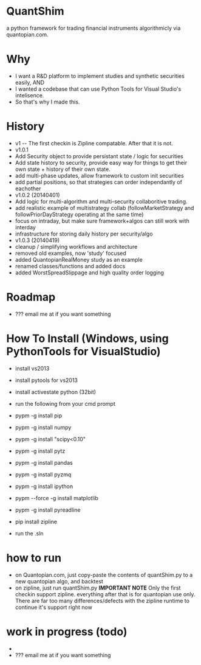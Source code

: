 QuantShim
=========

a python framework for trading financial instruments algorithmicly via quantopian.com.  

Why
===
- I want a R&D platform to implement studies and synthetic securities easily, AND
- I wanted a codebase that can use Python Tools for Visual Studio's intelisence.  
 - So that's why I made this.


History
======
- v1
-- The first checkin is Zipline compatable.  After that it is not.
- v1.0.1
 - Add Security object to provide persistant state / logic for securities
 - Add state history to security, provide easy way for things to get their own state + history of their own state.
 - add multi-phase updates, allow framework to custom init securities
 - add partial positions, so that strategies can order independantly of eachother
- v1.0.2 (20140401)
 - Add logic for multi-algorithm and multi-security collaboritive trading.
  - add realistic example of multistrategy collab (followMarketStrategy and followPriorDayStrategy operating at the same time)
 - focus on intraday, but make sure framework+algos can still work with interday
 - infrastructure for storing daily history per security/algo
- v1.0.3 (20140419)
 - cleanup / simplifying workflows and architecture 
  - removed old examples,  now 'study' focused
  - added QuantopianRealMoney study as an example
  - renamed classes/functions and added docs
  - added WorstSpreadSlippage and high quality order logging

Roadmap
=============
- ???  email me at <jasons aat novaleaf doot coom> if you want something




How To Install (Windows, using PythonTools for VisualStudio)
================

- install vs2013
- install pytools for vs2013
- install activestate python (32bit)
- run the following from your cmd prompt

 - pypm -g install pip
 - pypm -g install numpy
 - pypm -g install "scipy<0.10"
 - pypm -g install pytz
 - pypm -g install pandas
 - pypm -g install pyzmq
 - pypm -g install ipython
 - pypm --force -g install matplotlib
 - pypm -g install pyreadline
 - pip install zipline  

- run the .sln

how to run
==========
- on Quantopian.com, just copy-paste the contents of quantShim.py to a new quantopian algo, and backtest
- on zipline, just run quantShim.py  **IMPORTANT NOTE** Only the first checkin support zipline.  everything after that is for quantopian use only.
There are far too many differences/defects with the zipline runtime to continue it's support right now
 

work in progress (todo)
========
- 
- ???  email me at <jasons aat novaleaf doot coom> if you want something



